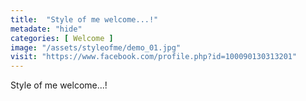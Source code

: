 ```yaml
---
title:  "Style of me welcome...!"
metadate: "hide"
categories: [ Welcome ]
image: "/assets/styleofme/demo_01.jpg"
visit: "https://www.facebook.com/profile.php?id=100090130313201"
---
```

Style of me welcome...! 